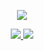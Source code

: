 <!-- Profile README for EnvRfli -->
<p align="center">
  <img src="https://readme-typing-svg.herokuapp.com?&font=Raleway&color=2F80ED&size=28&center=true&vCenter=true&lines=Hi%2C+I'm+M.+Rafli+Agusta+Rizalfa;Software+Developer;Clean%2C+Code" />
</p>

<p align="center">
  <a href="mailto:mrafliagusta@gmail.com">
    <img src="https://img.shields.io/badge/Gmail-mrafliagusta%40gmail.com-EA4335?style=flat&logo=gmail&logoColor=white" />
  </a>
  <a href="https://github.com/EnvRfli">
    <img src="https://img.shields.io/badge/GitHub-EnvRfli-181717?style=flat&logo=github" />
  </a>
  <!-- ⟨optional⟩ add your LinkedIn/Website if available -->
  <!-- <a href="https://www.linkedin.com/in/your-link/">
    <img src="https://img.shields.io/badge/LinkedIn-Connect-0A66C2?style=flat&logo=linkedin&logoColor=white" />
  </a>
</p>

## 👋 About Me
I’m **Rafli**, a **Software Developer focused on Flutter, React, Laravel, React Navite, and Go**. I love turning complex requirements into **clean, fast, usefull** apps. I’m comfortable bridging front-end UI with data models, state management, and pragmatic delivery.

- 🔁 State management: Provider/Riverpod, predictable async flows  
- 📦 Data modeling: large/variable JSON → robust domain models  
- 🚀 Delivery: branching strategy, multi-APK releases, crash/size reductions  

**Open to** on-site roles and focused collaborations.  
**Reach me:** mrafliagusta@gmail.com

## 🛠️ Tech Stack
**Mobile:** Flutter, Dart, React Native  
**Web/BE:** React, Laravel, Go (a bit)  
**Data/Infra:** REST/JSON, MySQL, Firebase (auth/sync), Hive  
**Tools:** Git/GitHub/GitLab, Android Studio, VS Code, CI/CD (basics)

<p>
  <img src="https://img.shields.io/badge/Flutter-02569B?style=flat&logo=flutter&logoColor=white" />
  <img src="https://img.shields.io/badge/Dart-0175C2?style=flat&logo=dart&logoColor=white" />
  <img src="https://img.shields.io/badge/Provider/Riverpod-333333?style=flat" />
  <img src="https://img.shields.io/badge/Hive-FFAE1A?style=flat" />
  <img src="https://img.shields.io/badge/React-20232A?style=flat&logo=react" />
  <img src="https://img.shields.io/badge/Laravel-FF2D20?style=flat&logo=laravel&logoColor=white" />
  <img src="https://img.shields.io/badge/Firebase-FFCA28?style=flat&logo=firebase&logoColor=white" />
  <img src="https://img.shields.io/badge/MySQL-4479A1?style=flat&logo=mysql&logoColor=white" />
</p>

## 📌 Highlighted Projects
- **Expense Tracker (v1.0.1)** — multi-APK release, dark theme, import/export, reports.
- **RSC Project (KAI)** — complex workflow UI, provider-based state, dynamic nodes, large JSON handling.
- **NinoList** — anime list site (React + Tailwind + Jikan API).
- **ValoList** - valorant game information (React + Tailwind) 

> Check my pinned repos below 👇 for code & releases.

## 📈 Activity
<img src="https://github-readme-stats.vercel.app/api?username=EnvRfli&show_icons=true" />
